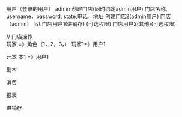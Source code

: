 用户（登录的用户）
 admin
    创建门店(同时绑定admin用户)
        门店名称, username，password, state,电话，地址
    创建门店2(admin用户)
 门店（admin） list
    门店用户1(进销存) (可选权限)
    门店用户2(其他)(可选权限)
    
 // 门店操作   
玩家 =》角色（1，2，3，）
   玩家1=》用户1
   
开本
    本1 =》用户1
   
剧本
 
消费

报表

进销存
